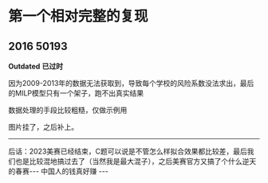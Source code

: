 # 第一个相对完整的复现
## 2016 50193
**Outdated**
**已过时**

因为2009-2013年的数据无法获取到，导致每个学校的风险系数没法求出，最后的MILP模型只有一个架子，跑不出真实结果

数据处理的手段比较粗糙，仅做示例用

图片挂了，之后补上。

***

后话：2023美赛已经结束，C题可以说是不管怎么样拟合效果都比较差，最后我们也是比较混地搞过去了（当然我是最大混子），之后美赛官方又搞了个什么逆天的春赛--- 中国人的钱真好赚 ---
